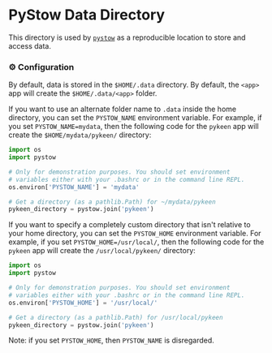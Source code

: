 # PyStow Data Directory

This directory is used by [`pystow`](https://github.com/cthoyt/pystow) as a
reproducible location to store and access data.

### ⚙️️ Configuration

By default, data is stored in the `$HOME/.data` directory. By default, the `<app>`
app will create the `$HOME/.data/<app>` folder.

If you want to use an alternate folder name to `.data` inside the home directory,
you can set the `PYSTOW_NAME` environment variable. For example, if you set
`PYSTOW_NAME=mydata`, then the following code for the `pykeen` app will
create the `$HOME/mydata/pykeen/` directory:

```python
import os
import pystow

# Only for demonstration purposes. You should set environment
# variables either with your .bashrc or in the command line REPL.
os.environ['PYSTOW_NAME'] = 'mydata'

# Get a directory (as a pathlib.Path) for ~/mydata/pykeen
pykeen_directory = pystow.join('pykeen')
```

If you want to specify a completely custom directory that isn't relative to
your home directory, you can set the `PYSTOW_HOME` environment variable. For
example, if you set `PYSTOW_HOME=/usr/local/`, then the following code for
the `pykeen` app will create the `/usr/local/pykeen/` directory:

```python
import os
import pystow

# Only for demonstration purposes. You should set environment
# variables either with your .bashrc or in the command line REPL.
os.environ['PYSTOW_HOME'] = '/usr/local/'

# Get a directory (as a pathlib.Path) for /usr/local/pykeen
pykeen_directory = pystow.join('pykeen')
```

Note: if you set `PYSTOW_HOME`, then `PYSTOW_NAME` is disregarded.

